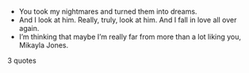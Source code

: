  - You took my nightmares and turned them into dreams.
 - And I look at him. Really, truly, look at him. And I fall in love all over again.
 - I’m thinking that maybe I’m really far from more than a lot liking you, Mikayla Jones.

3 quotes